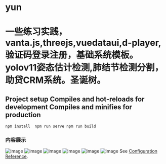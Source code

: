 # yun
# 一些练习实践，vanta.js,threejs,vuedataui,d-player,验证码登录注册，基础系统模板。yolov11姿态估计检测,肺结节检测分割，助贷CRM系统。圣诞树。
## Project setup  Compiles and hot-reloads for development  Compiles and minifies for production
```
npm install  npm run serve npm run build
```

### 内容展示
![image](rotate_tree/ttttt.jpg)
![image](rotate_tree/ttttt.jpg)
![image](rotate_tree/ttttt.jpg)
![image](rotate_tree/ttttt.jpg)
![image](rotate_tree/ttttt.jpg)
![image](rotate_tree/ttttt.jpg)
See [Configuration Reference](https://cli.vuejs.org/config/).
